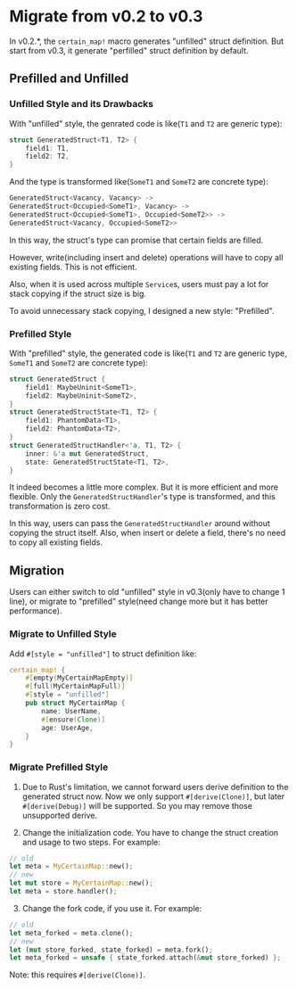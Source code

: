 # Migrate from v0.2 to v0.3

In v0.2.\*, the `certain_map!` macro generates "unfilled" struct definition. But start from v0.3, it generate "perfilled" struct definition by default.

## Prefilled and Unfilled

### Unfilled Style and its Drawbacks
With "unfilled" style, the genrated code is like(`T1` and `T2` are generic type):
```rust
struct GeneratedStruct<T1, T2> {
    field1: T1,
    field2: T2,
}
```

And the type is transformed like(`SomeT1` and `SomeT2` are concrete type):
```rust
GeneratedStruct<Vacancy, Vacancy> ->
GeneratedStruct<Occupied<SomeT1>, Vacancy> ->
GeneratedStruct<Occupied<SomeT1>, Occupied<SomeT2>> ->
GeneratedStruct<Vacancy, Occupied<SomeT2>>
```

In this way, the struct's type can promise that certain fields are filled.

However, write(including insert and delete) operations will have to copy all existing fields. This is not efficient.

Also, when it is used across multiple `Service`s, users must pay a lot for stack copying if the struct size is big.

To avoid unnecessary stack copying, I designed a new style: "Prefilled".

### Prefilled Style
With "prefilled" style, the generated code is like(`T1` and `T2` are generic type, `SomeT1` and `SomeT2` are concrete type):
```rust
struct GeneratedStruct {
    field1: MaybeUninit<SomeT1>,
    field2: MaybeUninit<SomeT2>,
}
struct GeneratedStructState<T1, T2> {
    field1: PhantomData<T1>,
    field2: PhantomData<T2>,
}
struct GeneratedStructHandler<'a, T1, T2> {
    inner: &'a mut GeneratedStruct,
    state: GeneratedStructState<T1, T2>,
}
```

It indeed becomes a little more complex. But it is more efficient and more flexible. Only the `GeneratedStructHandler`'s type is transformed, and this transformation is zero cost.

In this way, users can pass the `GeneratedStructHandler` around without copying the struct itself. Also, when insert or delete a field, there's no need to copy all existing fields.

## Migration
Users can either switch to old "unfilled" style in v0.3(only have to change 1 line), or migrate to "prefilled" style(need change more but it has better performance).

### Migrate to Unfilled Style
Add `#[style = "unfilled"]` to struct definition like:
```rust
certain_map! {
    #[empty(MyCertainMapEmpty)]
    #[full(MyCertainMapFull)]
    #[style = "unfilled"]
    pub struct MyCertainMap {
        name: UserName,
        #[ensure(Clone)]
        age: UserAge,
    }
}
```

### Migrate Prefilled Style
1. Due to Rust's limitation, we cannot forward users derive definition to the generated struct now. Now we only support `#[derive(Clone)]`, but later `#[derive(Debug)]` will be supported. So you may remove those unsupported derive.

2. Change the initialization code. You have to change the struct creation and usage to two steps. For example:
```rust
// old
let meta = MyCertainMap::new();
// new
let mut store = MyCertainMap::new();
let meta = store.handler();
```

3. Change the fork code, if you use it. For example:
```rust
// old
let meta_forked = meta.clone();
// new
let (mut store_forked, state_forked) = meta.fork();
let meta_forked = unsafe { state_forked.attach(&mut store_forked) };
```
Note: this requires `#[derive(Clone)]`.
